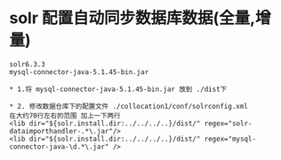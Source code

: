 # solr 配置自动同步数据库数据(全量,增量)
    
    solr6.3.3
    mysql-connector-java-5.1.45-bin.jar
    
    * 1.将 mysql-connector-java-5.1.45-bin.jar 放到 ./dist下
    
    * 2. 修改数据仓库下的配置文件 ./collocation1/conf/solrconfig.xml
    在大约70行左右的范围 加上一下两行
    <lib dir="${solr.install.dir:../../../..}/dist/" regex="solr-dataimporthandler-.*\.jar"/>
    <lib dir="${solr.install.dir:../../../..}/dist/" regex="mysql-connector-java-\d.*\.jar" />
    
    


    
    
    
